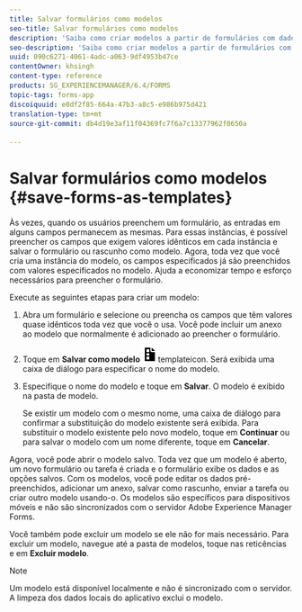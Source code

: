```yaml
---
title: Salvar formulários como modelos
seo-title: Salvar formulários como modelos
description: 'Saiba como criar modelos a partir de formulários com dados necessários repetidamente. '
seo-description: 'Saiba como criar modelos a partir de formulários com dados necessários repetidamente. '
uuid: 090c6271-4061-4adc-a063-9df4953b47ce
contentOwner: khsingh
content-type: reference
products: SG_EXPERIENCEMANAGER/6.4/FORMS
topic-tags: forms-app
discoiquuid: e0df2f85-664a-47b3-a8c5-e986b975d421
translation-type: tm+mt
source-git-commit: db4d19e3af11f04369fc7f6a7c13377962f0650a

---
```



# Salvar formulários como modelos {#save-forms-as-templates}

Às vezes, quando os usuários preenchem um formulário, as entradas em alguns campos permanecem as mesmas. Para essas instâncias, é possível preencher os campos que exigem valores idênticos em cada instância e salvar o formulário ou rascunho como modelo. Agora, toda vez que você cria uma instância do modelo, os campos especificados já são preenchidos com valores especificados no modelo. Ajuda a economizar tempo e esforço necessários para preencher o formulário.

Execute as seguintes etapas para criar um modelo:

1. Abra um formulário e selecione ou preencha os campos que têm valores quase idênticos toda vez que você o usa. Você pode incluir um anexo ao modelo que normalmente é adicionado ao preencher o formulário.
1. Toque em **Salvar como modelo** ![save_as_](assets/save_as_template.png)templateicon. Será exibida uma caixa de diálogo para especificar o nome do modelo.
1. Especifique o nome do modelo e toque em **Salvar**. O modelo é exibido na pasta de modelo.

   Se existir um modelo com o mesmo nome, uma caixa de diálogo para confirmar a substituição do modelo existente será exibida. Para substituir o modelo existente pelo novo modelo, toque em **Continuar** ou para salvar o modelo com um nome diferente, toque em **Cancelar**.

Agora, você pode abrir o modelo salvo. Toda vez que um modelo é aberto, um novo formulário ou tarefa é criada e o formulário exibe os dados e as opções salvos. Com os modelos, você pode editar os dados pré-preenchidos, adicionar um anexo, salvar como rascunho, enviar a tarefa ou criar outro modelo usando-o. Os modelos são específicos para dispositivos móveis e não são sincronizados com o servidor Adobe Experience Manager Forms.

Você também pode excluir um modelo se ele não for mais necessário. Para excluir um modelo, navegue até a pasta de modelos, toque nas reticências e em **Excluir modelo**.

>[!NOTE]
>
>Um modelo está disponível localmente e não é sincronizado com o servidor. A limpeza dos dados locais do aplicativo exclui o modelo.

